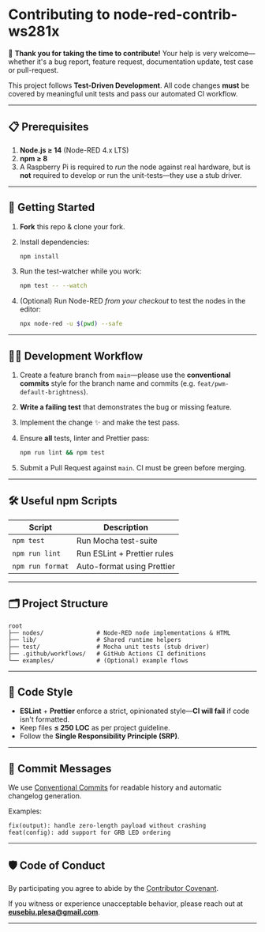 # Contributing to node-red-contrib-ws281x

🎉 **Thank you for taking the time to contribute!** Your help is very welcome—whether it's a bug report, feature request, documentation update, test case or pull-request.

This project follows **Test-Driven Development**. All code changes **must** be covered by meaningful unit tests and pass our automated CI workflow.

---

## 📋 Prerequisites

1. **Node.js ≥ 14** (Node-RED 4.x LTS)
2. **npm ≥ 8**
3. A Raspberry Pi is required to _run_ the node against real hardware, but is **not** required to develop or run the unit-tests—they use a stub driver.

---

## 🚀 Getting Started

1. **Fork** this repo & clone your fork.
2. Install dependencies:

    ```bash
    npm install
    ```

3. Run the test-watcher while you work:

    ```bash
    npm test -- --watch
    ```

4. (Optional) Run Node-RED _from your checkout_ to test the nodes in the editor:

    ```bash
    npx node-red -u $(pwd) --safe
    ```

---

## 🧑‍💻 Development Workflow

1. Create a feature branch from `main`—please use the **conventional commits** style for the branch name and commits (e.g. `feat/pwm-default-brightness`).
2. **Write a failing test** that demonstrates the bug or missing feature.
3. Implement the change ✨ and make the test pass.
4. Ensure **all** tests, linter and Prettier pass:

    ```bash
    npm run lint && npm test
    ```

5. Submit a Pull Request against `main`. CI must be green before merging.

---

## 🛠️ Useful npm Scripts

| Script           | Description                 |
| ---------------- | --------------------------- |
| `npm test`       | Run Mocha test-suite        |
| `npm run lint`   | Run ESLint + Prettier rules |
| `npm run format` | Auto-format using Prettier  |

---

## 🗂️ Project Structure

```
root
├── nodes/               # Node-RED node implementations & HTML
├── lib/                 # Shared runtime helpers
├── test/                # Mocha unit tests (stub driver)
├── .github/workflows/   # GitHub Actions CI definitions
└── examples/            # (Optional) example flows
```

---

## 📜 Code Style

- **ESLint** + **Prettier** enforce a strict, opinionated style—**CI will fail** if code isn't formatted.
- Keep files **≤ 250 LOC** as per project guideline.
- Follow the **Single Responsibility Principle (SRP)**.

---

## 📝 Commit Messages

We use [Conventional Commits](https://www.conventionalcommits.org/) for readable history and automatic changelog generation.

Examples:

```
fix(output): handle zero-length payload without crashing
feat(config): add support for GRB LED ordering
```

---

## 🛡️ Code of Conduct

By participating you agree to abide by the [Contributor Covenant](CODE_OF_CONDUCT.md).

If you witness or experience unacceptable behavior, please reach out at **eusebiu.plesa@gmail.com**.

---
